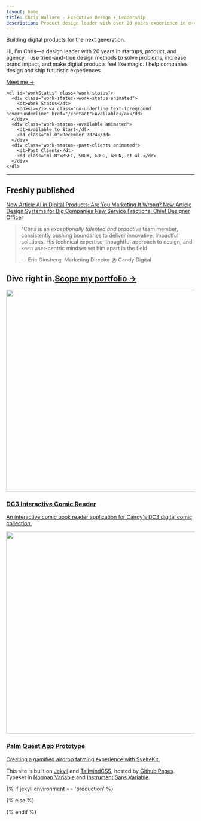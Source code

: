 ```yaml
---
layout: home
title: Chris Wallace - Executive Design + Leadership
description: Product design leader with over 20 years experience in e-commerce, digital publishing, interactive media, and web3. Currently searching for my next long-term role.
---
```


<div class="content-preloader flex flex-col gap-4">
  <div class="logo-container">
    <div class="gradient-rect"></div>
  </div>
</div>

<div class="animation">
  <div class="content-container flex flex-col justify-between h-screen">
    <div id="aboutSection" class="relative mt-24 mb-3">
      <div class="animated-headline">
        <div class="text-container">
          <div class="text-paragraph forwards" data-splitting>Building digital products for the next generation.</div>
        </div>
      </div>
      <div class="my-6">
        <p class="~text-sm/lg mb-[1em]">Hi, I'm Chris&mdash;a design leader with 20 years in startups, product, and agency. I use tried-and-true design methods to solve problems, increase brand impact, and make digital products feel like magic. I help companies design and ship futuristic experiences.</p>
        <p class="~text-base/xl"><a href="/bio">Meet me &rarr;</a></p>
      </div>
    </div>

    <dl id="workStatus" class="work-status">
      <div class="work-status--work-status animated">
        <dt>Work Status</dt>
        <dd><i></i> <a class="no-underline text-foreground hover:underline" href="/contact">Available</a></dd>
      </div>
      <div class="work-status--available animated">
        <dt>Available to Start</dt>
        <dd class="ml-0">December 2024</dd>
      </div>
      <div class="work-status--past-clients animated">
        <dt>Past Clients</dt>
        <dd class="ml-0">MSFT, SBUX, GOOG, AMCN, et al.</dd>
      </div>
    </dl>

  </div>
</div>

<hr class="hr-separator !w-full" />

<div class="content-container space-y-24 ~my-8/32">
  <div class="md:grid md:grid-cols-3">
    <div>
      <h2 class="~text-2xl/4xl md:mt-1.5 fade-in-element">Freshly published</h2>
    </div>
    <div class="notifications md:col-span-2">
      <a class="notifications--notification-item article fade-in-element" href="/articles/marketing-ai-digital-products">
        <span class="notifications--notification-overline">New Article</span>
        <span>AI in Digital Products: Are You Marketing It Wrong?</span>
      </a>
      <a class="notifications--notification-item article fade-in-element" href="/articles/the-design-systems-guide-for-big-companies">
        <span class="notifications--notification-overline">New Article</span>
        <span>Design Systems for Big Companies</span>
      </a>
      <a class="notifications--notification-item portfolio fade-in-element" href="/design-services">
        <span class="notifications--notification-overline">New Service</span>
        <span>Fractional Chief Designer Officer</span>
      </a>
    </div>
  </div>

  <div class="flex justify-center">
    <media-card
      href="/portfolio/woodies/"
      class="shadow-xl rounded-xl fade-in-element" 
      overline="Don't miss this"
      title="Woodies—a web3 entertainment brand powered by nature"
      media-src="https://ik.imagekit.io/UltraDAO/chriswallace.net/woodies-thumbnail.mp4"
      media-type="video">
    </media-card>
  </div>

  <div class="testimonial fade-in-element">
    <blockquote class="testimonial__quote !max-w-[65rem]">
        <p class="testimonial__text">"Chris is an <em class="testimonial__emphasis">exceptionally talented and proactive</em> team member, consistently pushing boundaries to deliver innovative, impactful solutions. His technical expertise, thoughtful approach to design, and keen user-centric mindset <span class="testimonial__highlight">set him apart</span> in the field.</p>
        <p class="testimonial__author">— Eric Ginsberg, Marketing Director @ Candy Digital</p>
    </blockquote>
  </div>

  <h2 class="font-serif fade-in-element mb-0 flex justify-between items-end"><span class="~text-2xl/5xl">Dive right in.</span><a href="/portfolio" class="~text-lg/3xl">Scope my portfolio &rarr;</a></h2>
  <div class="portfolio-list !max-w-none !mt-8">
    <div class="portfolio-list__item fade-in-element">
      <a class="portfolio-list__link" href="/portfolio/dc3-interactive-comic-reader/">
          <img src="https://ik.imagekit.io/UltraDAO/chriswallace.net/dc3-reader-1.png?tr=w-1000,f-auto" class="portfolio-list__image" alt="" loading="lazy" width="800" height="540">
          <h3 class="portfolio-list__title">DC3 Interactive Comic Reader</h3>
          <p class="portfolio-list__description">An interactive comic book reader application for Candy's DC3 digital comic collection.</p>
      </a>
    </div>
    <div class="portfolio-list__item fade-in-element">
      <a class="portfolio-list__link" href="/portfolio/palm-quest/">
          <img src="https://ik.imagekit.io/UltraDAO/chriswallace.net/palm-quest-thumbnail.png?tr=w-1000,f-auto" class="portfolio-list__image" alt="" loading="lazy" width="800" height="540">
          <h3 class="portfolio-list__title">Palm Quest App Prototype</h3>
          <p class="portfolio-list__description">Creating a gamified airdrop farming experience with SvelteKit.</p>
      </a>
    </div>
  </div>
</div>

<div class="content-container ~mb-16/32 fade-in-element">
  <div class="max-w-prose">
    <p class="~text-sm/base">This site is built on <a href="https://jekyllrb.com">Jekyll</a> and <a href="https://tailwindcss.com/">TailwindCSS</a>, hosted by <a href="https://pages.github.com/">Github Pages</a>. Typeset in <a href="https://fonts.adobe.com/fonts/norman-variable">Norman Variable</a> and <a href="https://fonts.adobe.com/fonts/instrument-sans-variable">Instrument Sans Variable</a>.</p>
  </div>
</div>

{% if jekyll.environment == 'production' %}

<script src="/assets/js/homepage.min.js?v={{ site.version }}" expires="31536000"></script>

{% else %}

<script src="/assets/js/homepage.js?v={{ site.version }}" expires="31536000"></script>

{% endif %}
